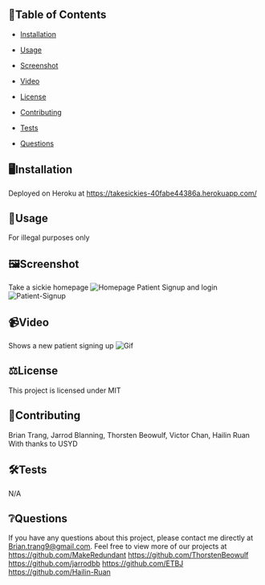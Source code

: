 ## 📓Table of Contents

- [Installation](#%ef%b8%8finstallation)
  
- [Usage](#usage)
  
- [Screenshot](#ef%b8%8fscreenshot)
  
- [Video](#video)
  
- [License](#ef%b8%8flicense)
  
- [Contributing](#contributing)
  
- [Tests](#ef%b8%8tests)
  
- [Questions](#questions)
    
## 🖥️Installation 

Deployed on Heroku at 
https://takesickies-40fabe44386a.herokuapp.com/
  
## 💬Usage 

For illegal purposes only

## 🖼️Screenshot

Take a sickie homepage
![Homepage](./assets/Take%20a%20sickie.jpg.png)
Patient Signup and login 
![Patient-Signup](./assets/Patient_Signup.png)

## 📹Video

Shows a new patient signing up 
![Gif](./assets/Sickie.gif)

## ⚖️License 

This project is licensed under MIT
  
## 🤝Contributing 

Brian Trang,
Jarrod Blanning,
Thorsten Beowulf,
Victor Chan,
Hailin Ruan
With thanks to USYD
  
## 🛠️Tests

N/A
 
## ❔Questions

If you have any questions about this project, please contact me directly at Brian.trang9@gmail.com. Feel free to view more of our projects at 
https://github.com/MakeRedundant
https://github.com/ThorstenBeowulf
https://github.com/jarrodbb
https://github.com/ETBJ
https://github.com/Hailin-Ruan

